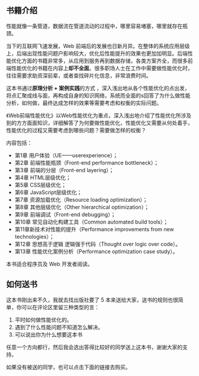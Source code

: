## 书籍介绍

性能就像一条管道，数据流在管道流动的过程中，哪里容易堵塞，哪里就存在瓶颈。

当下的互联网飞速发展，Web 前端后的发展也日新月异。在整体的系统应用层级上，后端出现性能问题户影响较大，优化后性能提升的效果也更加加明显。后端性能优化方面的书籍非常多，从应用到服务再到数据存储，各类方案齐全，而很多前端性能优化的书籍在内容上**却不全面**。很多职场人士在工作中需要做性能优化时，往往需要求助资深前辈，或者查找碎片化信息，非常浪费时间。

这本书通过**原理分析 + 案例实践**的方式 ，深入浅出地从各个性能优化的点出发，将点汇聚成线与面，再构成自身的知识网络，系统而全面的s回答了为什么做性能分析，如何做，最终达成怎样的效果等需要考虑和权衡的实际问题。

《Web前端性能优化》以Web性能优化为重点，深入浅出地介绍了性能优化所涉及到的方方面面知识，详细解答了为何要做性能优化，性能优化又需要从何处着手，性能优化的过程又需要考虑到哪些问题？需要做怎样的权衡？

内容包括：

- 第1章 用户体验（UE——userexperience）；
- 第2章 前端性能瓶颈（Front-end performance bottleneck）；
- 第3章 前端的分层（Front-end layering）；
- 第4章 HTML层级优化；
- 第5章 CSS层级优化；
- 第6章 JavaScript层级优化；
- 第7章 资源加载优化（Resource loading optimization）；
- 第8章 其他层级优化（Other hierarchical optimization）；
- 第9章 前端调试（Front-end debugging）；
- 第10章 常见自动化构建工具（Common automated build tools）；
- 第11章新技术对性能的提升（Performance improvements from new technologies）；
- 第12章 思想高于逻辑 逻辑强于代码（Thought over logic over code）。
- 第13章 性能优化案例分析（Performance optimization case study）。

本书适合程序员及 Web 开发者阅读。

## 如何送书

这本书刚出来不久，我就去找出版社要了 5 本来送给大家，送书的规则也很简单，你可以在评论区里留三种类型的言：

1. 平时如何做性能优化的。
2. 遇到了什么性能问题不知道怎么解决。
3. 可以说出你为什么想要这本书

任意一个方向都行，然后我会选出答得比较好的同学送上这本书，谢谢大家的支持。

如果没有被送的同学，也可以点击下面的链接去购买。